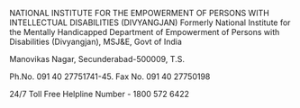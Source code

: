 NATIONAL INSTITUTE FOR THE EMPOWERMENT OF PERSONS WITH INTELLECTUAL DISABILITIES (DIVYANGJAN)
Formerly National Institute for the Mentally Handicapped
Department of Empowerment of Persons with Disabilities (Divyangjan), MSJ&E, Govt of India

Manovikas Nagar, Secunderabad-500009, T.S.

Ph.No. 091 40 27751741-45. Fax No. 091 40 27750198

24/7 Toll Free Helpline Number - 1800 572 6422

